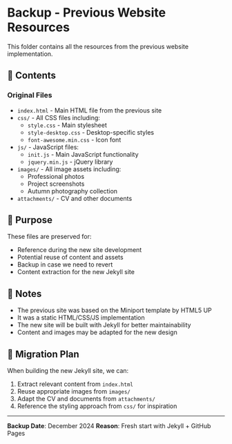 # Backup - Previous Website Resources

This folder contains all the resources from the previous website implementation.

## 📁 Contents

### Original Files
- `index.html` - Main HTML file from the previous site
- `css/` - All CSS files including:
  - `style.css` - Main stylesheet
  - `style-desktop.css` - Desktop-specific styles
  - `font-awesome.min.css` - Icon font
- `js/` - JavaScript files:
  - `init.js` - Main JavaScript functionality
  - `jquery.min.js` - jQuery library
- `images/` - All image assets including:
  - Professional photos
  - Project screenshots
  - Autumn photography collection
- `attachments/` - CV and other documents

## 🎯 Purpose

These files are preserved for:
- Reference during the new site development
- Potential reuse of content and assets
- Backup in case we need to revert
- Content extraction for the new Jekyll site

## 📝 Notes

- The previous site was based on the Miniport template by HTML5 UP
- It was a static HTML/CSS/JS implementation
- The new site will be built with Jekyll for better maintainability
- Content and images may be adapted for the new design

## 🔄 Migration Plan

When building the new Jekyll site, we can:
1. Extract relevant content from `index.html`
2. Reuse appropriate images from `images/`
3. Adapt the CV and documents from `attachments/`
4. Reference the styling approach from `css/` for inspiration

---

**Backup Date**: December 2024
**Reason**: Fresh start with Jekyll + GitHub Pages 